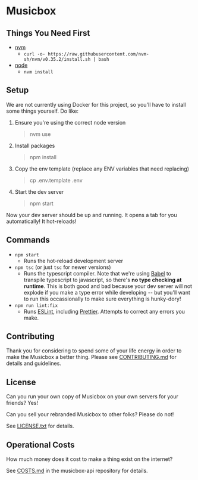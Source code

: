 # Musicbox

## Things You Need First

- [nvm](https://github.com/nvm-sh/nvm)
  - `curl -o- https://raw.githubusercontent.com/nvm-sh/nvm/v0.35.2/install.sh | bash
`
- [node](https://nodejs.org/en/)
  - `nvm install`

## Setup

We are not currently using Docker for this project, so you'll have to install some things yourself.  Do like:

1. Ensure you're using the correct node version
    > nvm use
2. Install packages
    > npm install
3. Copy the env template (replace any ENV variables that need replacing)
    > cp .env.template .env
4. Start the dev server
    > npm start

Now your dev server should be up and running.  It opens a tab for you automatically!  It hot-reloads!

## Commands

- `npm start`
  - Runs the hot-reload development server
- `npm tsc` (or just `tsc` for newer versions)
  - Runs the typescript compiler.  Note that we're using [Babel](https://babeljs.io/) to transpile typescript to javascript, so there's **no type checking at runtime**.  This is both good and bad because your dev server will not explode if you make a type error while developing -- but you'll want to run this occassionally to make sure everything is hunky-dory!
- `npm run lint:fix`
  - Runs [ESLint](https://eslint.org/), including [Prettier](https://prettier.io/). Attempts to correct any errors you make.

## Contributing

Thank you for considering to spend some of your life energy in order to make the Musicbox a better thing.  Please see [CONTRIBUTING.md](CONTRIBUTING.md) for details and guidelines.

## License

Can you run your own copy of Musicbox on your own servers for your friends?  Yes!

Can you sell your rebranded Musicbox to other folks?  Please do not!

See [LICENSE.txt](LICENSE.txt) for details.

## Operational Costs

How much money does it cost to make a thing exist on the internet?

See [COSTS.md](https://github.com/go-between/musicbox-api/blob/master/COSTS.md) in the musicbox-api repository for details.
